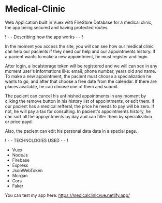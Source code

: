 # Medical-Clinic

Web Application built in Vuex with FireStore Database for a medical clinic, the app being secured and having protected routes.

! - - Describing how the app works - - !

In the moment you access the site, you will can see how our medical clinic can help our pacients if they need our help and our appointments history.
If a pacient wants to make a new appointment, he must register and login.

After login, a localstorage token will be registered and we will can see in any moment user's informations like: email, phone number, years old and name.
To make a new appointment, the pacient must choose a specialization he wants to go, and after that choose a free date from the calendar. If there are places available, he can choose one of them and submit. 

The pacient can cancel his unfinished appointments in any moment by cliking the remove button in his history list of appointments, or edit them.
If our pacient has a medical refferal, the price he needs to pay will be zero. If not, he will pay a tax for consulting. In pacient's appointments history, he can sort all the appoyntments by day and can filter them by specialization or price payd.

Also, the pacient can edit his personal data data in a special page.

! - - TECHNOLOGIES USED - - ! 

 - Vuex
 - NodeJs
 - Firebase
 - Express
 - JsonWebToken
 - Morgan
 - Cors
 - Faker



You can test my app here: https://medicalclinicvue.netlify.app/
